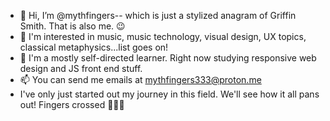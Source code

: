 - 👋 Hi, I’m @mythfingers-- which is just a stylized anagram of Griffin Smith. That is also me. 😉
- 👀 I'm interested in music, music technology, visual design, UX topics, classical metaphysics...list goes on!
- 🌱 I'm a mostly self-directed learner. Right now studying responsive web design and JS front end stuff.
- 📫 You can send me emails at mythfingers333@proton.me
- I've only just started out my journey in this field. We'll see how it all pans out! Fingers crossed 🤞🤞🤞

<!---
mythfingers/mythfingers is a ✨ special ✨ repository because its `README.md` (this file) appears on your GitHub profile.
You can click the Preview link to take a look at your changes.
--->
